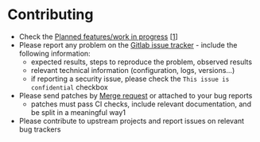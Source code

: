 # Contributing

- Check the [Planned features/work in progress](TODO.md) [[1](https://git.lambdacore.network/xsrv/xsrv/issues)]
- Please report any problem on the [Gitlab issue tracker](https://gitlab.com/nodiscc/xsrv/issues) - include the following information:
  - expected results, steps to reproduce the problem, observed results
  - relevant technical information (configuration, logs, versions...)
  - if reporting a security issue, please check the `This issue is confidential` checkbox
- Please send patches by [Merge request](https://gitlab.com/nodiscc/xsrv/-/merge_requests) or attached to your bug reports
  - patches must pass CI checks, include relevant documentation, and be split in a meaningful way1
- Please contribute to upstream projects and report issues on relevant bug trackers

